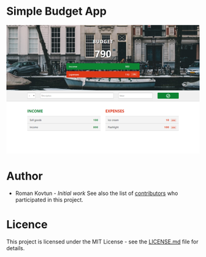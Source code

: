 # Simple Budget App

![app image](/docs/assets/images/app-image.png)

# Author

- Roman Kovtun - *Initial work*
See also the list of [contributors](https://github.com/GYTO/simple-js-budget-app/graphs/contributors) who participated in this project.

# Licence
This project is licensed under the MIT License - see the [LICENSE.md](LICENSE.md) file for details.
